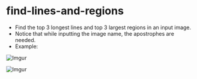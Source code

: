 # find-lines-and-regions
 - Find the top 3 longest lines and top 3 largest regions in an input image.
 - Notice that while inputting the image name, the apostrophes are needed.
 - Example:
 
 ![Imgur](https://i.imgur.com/P2SsZCI.png)
 
 ![Imgur](https://i.imgur.com/OKQYiE6.png)
